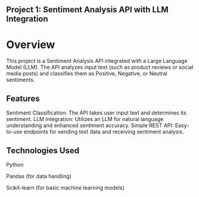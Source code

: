 ## Project 1: Sentiment Analysis API with LLM Integration
# Overview
This project is a Sentiment Analysis API integrated with a Large Language Model (LLM). The API analyzes input text (such as product reviews or social media posts) and classifies them as Positive, Negative, or Neutral sentiments.

## Features
Sentiment Classification: The API takes user input text and determines its sentiment.
LLM Integration: Utilizes an LLM for natural language understanding and enhanced sentiment accuracy.
Simple REST API: Easy-to-use endpoints for sending text data and receiving sentiment analysis.
## Technologies Used
Python

Pandas (for data handling)

Scikit-learn (for basic machine learning models)
